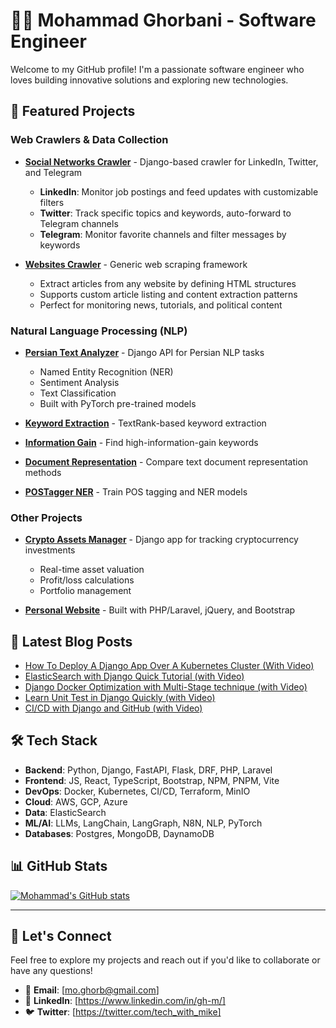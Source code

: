 # 👨‍💻 Mohammad Ghorbani - Software Engineer

Welcome to my GitHub profile! I'm a passionate software engineer who loves building innovative solutions and exploring new technologies.

## 🚀 Featured Projects

### Web Crawlers & Data Collection
- **[Social Networks Crawler](https://github.com/ghorbani-mohammad/Social-Networks-Crawler)** - Django-based crawler for LinkedIn, Twitter, and Telegram
  - **LinkedIn**: Monitor job postings and feed updates with customizable filters
  - **Twitter**: Track specific topics and keywords, auto-forward to Telegram channels
  - **Telegram**: Monitor favorite channels and filter messages by keywords

- **[Websites Crawler](https://github.com/ghorbani-mohammad/Crawler-Framework)** - Generic web scraping framework
  - Extract articles from any website by defining HTML structures
  - Supports custom article listing and content extraction patterns
  - Perfect for monitoring news, tutorials, and political content

### Natural Language Processing (NLP)
- **[Persian Text Analyzer](https://github.com/ghorbani-mohammad/persian-text-analyzer)** - Django API for Persian NLP tasks
  - Named Entity Recognition (NER)
  - Sentiment Analysis
  - Text Classification
  - Built with PyTorch pre-trained models

- **[Keyword Extraction](https://github.com/ghorbani-mohammad/nlp-keyword-extraction)** - TextRank-based keyword extraction
- **[Information Gain](https://github.com/ghorbani-mohammad/nlp-information-gain)** - Find high-information-gain keywords
- **[Document Representation](https://github.com/ghorbani-mohammad/nlp-document-representation)** - Compare text document representation methods
- **[POSTagger NER](https://github.com/ghorbani-mohammad/nlp-postagger-ner)** - Train POS tagging and NER models

### Other Projects
- **[Crypto Assets Manager](https://github.com/ghorbani-mohammad/Crypto-Assets-Manager)** - Django app for tracking cryptocurrency investments
  - Real-time asset valuation
  - Profit/loss calculations
  - Portfolio management

- **[Personal Website](https://github.com/ghorbani-mohammad/My-Website)** - Built with PHP/Laravel, jQuery, and Bootstrap

## 📝 Latest Blog Posts

<!-- MEDIUM-POST-LIST:START -->
- [How To Deploy A Django App Over A Kubernetes Cluster &lpar;With Video&rpar;](https://medium.com/@tech_with_mike/how-to-deploy-a-django-app-over-a-kubernetes-cluster-with-video-bc5c807d80e2?source=rss-9aeaf3f70d42------2)
- [ElasticSearch with Django Quick Tutorial &lpar;with Video&rpar;](https://medium.com/@tech_with_mike/elasticsearch-with-django-quick-tutorial-with-video-e75263f813c7?source=rss-9aeaf3f70d42------2)
- [Django Docker Optimization with Multi-Stage technique &lpar;with Video&rpar;](https://medium.com/@tech_with_mike/django-docker-optimization-with-multi-stage-technique-with-video-73d96669cd2e?source=rss-9aeaf3f70d42------2)
- [Learn Unit Test in Django Quickly &lpar;with Video&rpar;](https://medium.com/@tech_with_mike/learn-unit-test-in-django-quickly-with-video-9c39a1c86d47?source=rss-9aeaf3f70d42------2)
- [CI/CD with Django and GitHub &lpar;with Video&rpar;](https://medium.com/@tech_with_mike/ci-cd-with-django-and-github-6499c4ced80c?source=rss-9aeaf3f70d42------2)
<!-- MEDIUM-POST-LIST:END -->

## 🛠️ Tech Stack

- **Backend**: Python, Django, FastAPI, Flask, DRF, PHP, Laravel
- **Frontend**: JS, React, TypeScript, Bootstrap, NPM, PNPM, Vite
- **DevOps**: Docker, Kubernetes, CI/CD, Terraform, MinIO
- **Cloud**: AWS, GCP, Azure
- **Data**: ElasticSearch
- **ML/AI**: LLMs, LangChain, LangGraph, N8N, NLP, PyTorch
- **Databases**: Postgres, MongoDB, DaynamoDB

## 📊 GitHub Stats

[![Mohammad's GitHub stats](https://github-readme-stats.vercel.app/api?username=ghorbani-mohammad&show_icons=true&theme=radical)](https://github.com/anuraghazra/github-readme-stats)

---

## 🤝 Let's Connect

Feel free to explore my projects and reach out if you'd like to collaborate or have any questions!

- 📧 **Email**: [mo.ghorb@gmail.com]
- 🔗 **LinkedIn**: [https://www.linkedin.com/in/gh-m/]
- 🐦 **Twitter**: [https://twitter.com/tech_with_mike]
